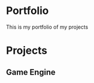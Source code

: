 # Portfolio
This is my portfolio of my projects
<!--
**FOR EACH PROJECT MAKE SURE TO PUT STUFF IN THE README.TXT, STUFF LIKE:** 
  - Goal/Purpurse of project*
  - *Features*
  - *Tech Stack*
    - *I implemented X using framework Y because.*
  - * What the project showcases *
  - *etc.*
-->

# Projects
## Game Engine

<!-- Ideas:
        - One with OpenGL/Vulkan where you type and a 3d version of it is on the screen
            as you type (Maybe only takes a couple seconds worth of text?). Camera also
            moves around smoothly (Maybe more erratically the faster you type?). Maybe 
            instead of flat objects, use particles and trails to fill in the space?
        - A website that will also serve as the github pages webpage to host my portfolio projects.

    Should do: If my skills improved and is warrented/beneficial enough, recreate previous
      from the ground up and provide links and a quick (no more than a couple sentances) of what
      the previous versions are about. Also include what is new/different/improved about
      the current up to date version.
-->

